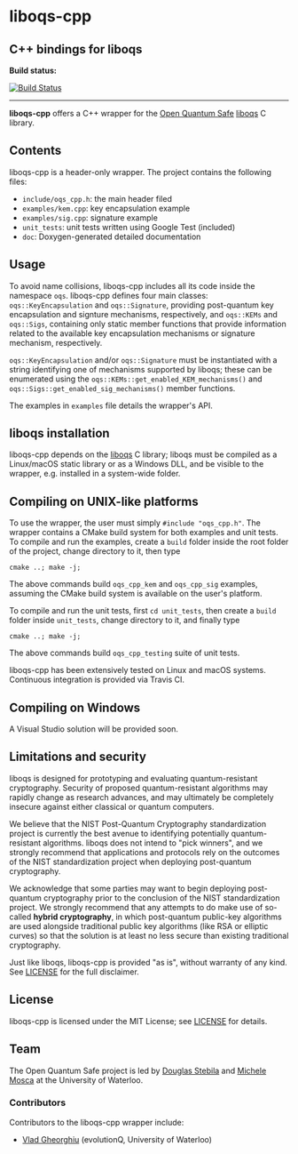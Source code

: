 # liboqs-cpp

## C++ bindings for liboqs

**Build status:**

[![Build Status](https://api.travis-ci.com/open-quantum-safe/liboqs-cpp.svg?branch=master)](https://travis-ci.com/open-quantum-safe/liboqs-cpp)

---

**liboqs-cpp** offers a C++ wrapper for the [Open Quantum Safe](https://openquantumsafe.org/) [liboqs](https://github.com/open-quantum-safe/liboqs/) C library.

Contents
--------

liboqs-cpp is a header-only wrapper. The project contains the following files:
 
 - `include/oqs_cpp.h`: the main header filed
 - `examples/kem.cpp`: key encapsulation example
 - `examples/sig.cpp`: signature example
 - `unit_tests`: unit tests written using Google Test (included)
 - `doc`: Doxygen-generated detailed documentation

Usage
-----

To avoid name collisions, liboqs-cpp includes all its code inside the namespace `oqs`. liboqs-cpp defines four main classes: `oqs::KeyEncapsulation` and `oqs::Signature`, providing post-quantum key encapsulation and signture mechanisms, respectively, and 
`oqs::KEMs` and `oqs::Sigs`, containing only static member functions that provide information related to the available key encapsulation mechanisms or signature mechanism, respectively. 

`oqs::KeyEncapsulation` and/or `oqs::Signature` must be instantiated with a string identifying one of mechanisms supported by liboqs; these can be enumerated using the `oqs::KEMs::get_enabled_KEM_mechanisms()` and `oqs::Sigs::get_enabled_sig_mechanisms()` member functions. 

The examples in `examples` file details the wrapper's API.

liboqs installation
-------------------

liboqs-cpp depends on the [liboqs](https://github.com/open-quantum-safe/liboqs) C library; liboqs must be compiled as a Linux/macOS static library or as a Windows DLL, and be visible to the wrapper, e.g. installed in a system-wide folder.

Compiling on UNIX-like platforms
--------------------------------------------

To use the wrapper, the user must simply `#include "oqs_cpp.h"`. The wrapper contains
a CMake build system for both examples and unit tests. To compile and run the examples, create a `build` folder inside the root folder of the project, change
directory to it, then type 

`cmake ..; make -j;`

The above commands build `oqs_cpp_kem` and `oqs_cpp_sig` examples, assuming
the CMake build system is available on the user's platform.

To compile and run the unit tests, first `cd unit_tests`, then create a `build` folder inside `unit_tests`, change directory to it, and finally type

`cmake ..; make -j;`

The above commands build `oqs_cpp_testing` suite of unit tests.

liboqs-cpp has been extensively tested on Linux and macOS systems. Continuous
integration is provided via Travis CI.


Compiling on Windows
--------------------------------

A Visual Studio solution will be provided soon.


Limitations and security
------------------------

liboqs is designed for prototyping and evaluating quantum-resistant cryptography. Security of proposed quantum-resistant algorithms may rapidly change as research advances, and may ultimately be completely insecure against either classical or quantum computers.

We believe that the NIST Post-Quantum Cryptography standardization project is currently the best avenue to identifying potentially quantum-resistant algorithms. liboqs does not intend to "pick winners", and we strongly recommend that applications and protocols rely on the outcomes of the NIST standardization project when deploying post-quantum cryptography.

We acknowledge that some parties may want to begin deploying post-quantum cryptography prior to the conclusion of the NIST standardization project. We strongly recommend that any attempts to do make use of so-called **hybrid cryptography**, in which post-quantum public-key algorithms are used alongside traditional public key algorithms (like RSA or elliptic curves) so that the solution is at least no less secure than existing traditional cryptography.

Just like liboqs, liboqs-cpp is provided "as is", without warranty of any kind. See [LICENSE](https://github.com/open-quantum-safe/liboqs-cpp/blob/master/LICENSE) for the full disclaimer.

License
-------

liboqs-cpp is licensed under the MIT License; see [LICENSE](https://github.com/open-quantum-safe/liboqs-cpp/blob/master/LICENSE) for details.

Team
----

The Open Quantum Safe project is led by [Douglas Stebila](https://www.douglas.stebila.ca/research/) and [Michele Mosca](http://faculty.iqc.uwaterloo.ca/mmosca/) at the University of Waterloo.

### Contributors

Contributors to the liboqs-cpp wrapper include:

- [Vlad Gheorghiu](http://vsoftco.github.io) (evolutionQ, University of Waterloo)
